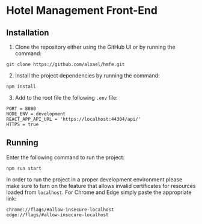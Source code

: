# Hotel Management Front-End

## Installation

1. Clone the repository either using the GitHub UI or by running the command:

```console
git clone https://github.com/alxael/hmfe.git
``` 

2. Install the project dependencies by running the command: 

```console
npm install
```

3. Add to the root file the following ```.env``` file:

```text
PORT = 8080
NODE_ENV = development
REACT_APP_API_URL = 'https://localhost:44304/api/'
HTTPS = true
```

## Running

Enter the following command to run the project:

```console
npm run start
```

In order to run the project in a proper development environment please make sure to turn on the feature that allows invalid certificates for resources loaded from ```localhost```. For Chrome and Edge simply paste the appropriate link:

```
chrome://flags/#allow-insecure-localhost
edge://flags/#allow-insecure-localhost
```

